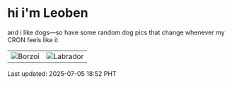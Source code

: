 # hi i'm Leoben

and i like dogs—so have some random dog pics that change whenever my CRON feels like it

|  |  |
|--------|----------|
| ![Borzoi](https://random-dog-vercel.vercel.app/api/random-borzoi?v=1751712766) | ![Labrador](https://random-dog-vercel.vercel.app/api/random-labrador?v=1751712766) |

Last updated: 2025-07-05 18:52 PHT
